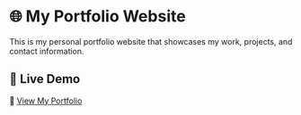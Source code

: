 # 🌐 My Portfolio Website  

This is my personal portfolio website that showcases my work, projects, and contact information.


## 🚀 Live Demo  
🔗 [View My Portfolio](https://https://darlene-cheong.github.io/portfolio/)  
